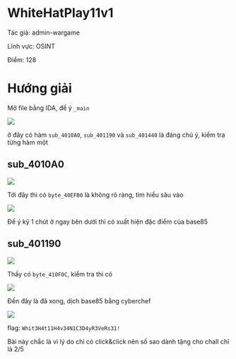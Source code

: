 # WhiteHatPlay11v1
Tác giả:  admin-wargame

Lĩnh vực: OSINT

Điểm: 128

# Hướng giải

Mở file bằng IDA, để ý `_main`

![](https://i.imgur.com/CUhZMdd.png)

ở đây có hàm `sub_4010A0`, `sub_401190` và `sub_401440` là đáng chú ý, kiểm tra từng hàm một

## sub_4010A0

![](https://i.imgur.com/cgIeoyN.png)

Tới đây thì có `byte_40EFB0` là không rõ ràng, tìm hiểu sâu vào 

![](https://i.imgur.com/UchJQlL.png)

Để ý kỹ 1 chút ở ngay bên dưới thì có xuất hiện đặc điểm của base85

## sub_401190 

![](https://i.imgur.com/YrMhKuV.png)


Thấy có `byte_410F0C`, kiểm tra thì có 

![](https://i.imgur.com/OQxAf3f.png)

Đến đây là đã xong, dịch base85 bằng cyberchef

![](https://i.imgur.com/lfgcKNR.png)

flag: `Whit3H4t11H4v34N1C3D4yR3VeRs31!`

Bài này chắc là vì lý do chỉ có click&click nên số sao dành tặng cho chall chỉ là 2/5 

